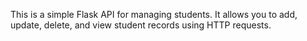 This is a simple Flask API for managing students. It allows you to add, update, delete, and view student records using HTTP requests.

